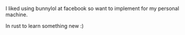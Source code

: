 I liked using bunnylol at facebook so want to implement for my personal machine.

In rust to learn something new :)

